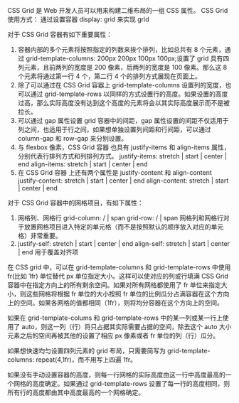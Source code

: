CSS Grid 是 Web 开发人员可以用来构建二维布局的一组 CSS 属性。
CSS Grid 使用方式：
通过设置容器 display: grid 来实现 grid

对于 CSS Grid 容器有如下重要属性：

1. 容器内部的多个元素将按照指定的列数来挨个排列，比如总共有 8 个元素，通过 grid-template-columns: 200px 200px 100px 100px;设置了 grid 具有四列元素，且前两列的宽度是 200 像素，后两列的宽度是 100 像素。那么这 8 个元素将通过第一行 4 个，第二行 4 个的排列方式展现在页面上。
2. 除了可以通过在 CSS Grid 容器上 grid-template-columns 设置列的宽度，也可以通过 grid-template-rows 以同样的方式设置行的高度。如果设置的高度过高，那么实际高度没有达到这个高度的元素将会以其实际高度展示而不是被拉长。
3. 可以通过 gap 属性设置 grid 容器中的间距，gap 属性设置的间距不仅适用于列之间，也适用于行之间，如果想单独设置列间距和行间距，可以通过 column-gap 和 row-gap 来分别设置。
4. 与 flexbox 像素，CSS Grid 容器 也具有 justify-items 和 align-items 属性，分别代表行排列方式和列排列方式。
   justify-items: stretch | start | center | end
   align-items: stretch | start | center | end
5. 在 CSS Grid 容器 上还有两个属性是 justify-content 和 align-content
   justify-content: stretch | start | center | end
   align-content: stretch | start | center | end

对于 CSS Grid 容器中的网格项目，有如下属性：

1. 网格列、网格行
   grid-column: <start line> / <end line> | span <number>
   grid-row: <start line> / <end line> | span <number>
   网格列和网格行对于放置网格项目进入特定的单元格（而不是按照默认的顺序放入对应的单元格）非常重要。
2. justify-self: stretch | start | center | end
   align-self: stretch | start | center | end
   用于覆盖对齐项

在 CSS grid 中，可以在 grid-template-columns 和 grid-template-rows 中使用 fr(比如 1fr) 单位替代 px 单位指定大小。这样可以使对应的列或行填满 CSS Grid 容器中在指定方向上的所有剩余空间。如果对所有网格都使用了 fr 单位来指定大小，则这些网格将根据 fr 单位的大小按照 fr 单位的比例瓜分占满容器在这个方向上的空间。如果各网格的值都相同（1fr），则将均分容器在这个方向上的空间。

如果在 grid-template-colums 和 grid-template-rows 中的某一列或某一行上使用了 auto，则这一列（行）将只占据其实际需要占据的空间，除去这个 auto 大小元素之后的空间再被其他的设置了相应 px 像素或者 fr 单位的列（行）瓜分。

如果想快速均匀设置四列元素的 grid 布局，只需要简写为 grid-template-columns: repeat(4,1fr)，而不用写上四遍 1fr。

如果没有手动设置容器的高度，则每一行网格的实际高度由这一行中高度最高的一个网格的高度确定。如果通过 grid-template-rows 设置了每一行的高度相同，则所有行的高度都由其中高度最高的一个网格确定。
